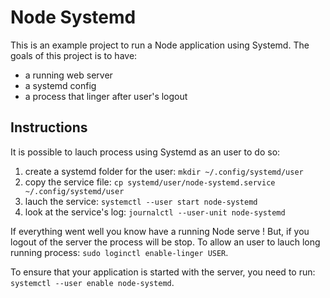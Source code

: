 # Node Systemd

This is an example project to run a Node application using Systemd.
The goals of this project is to have:

- a running web server
- a systemd config
- a process that linger after user's logout

## Instructions

It is possible to lauch process using Systemd as an user to do so:

1. create a systemd folder for the user: `mkdir ~/.config/systemd/user`
2. copy the service file: `cp systemd/user/node-systemd.service ~/.config/systemd/user`
3. lauch the service: `systemctl --user start node-systemd`
4. look at the service's log: `journalctl --user-unit node-systemd`

If everything went well you know have a running Node serve ! But, if you logout of the server
the process will be stop. To allow an user to lauch long running process: `sudo loginctl enable-linger USER`.

To ensure that your application is started with the server, you need to run: `systemctl --user enable node-systemd`.
